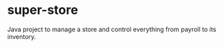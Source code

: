 # super-store
Java project to manage a store and control everything from payroll to its inventory. 
